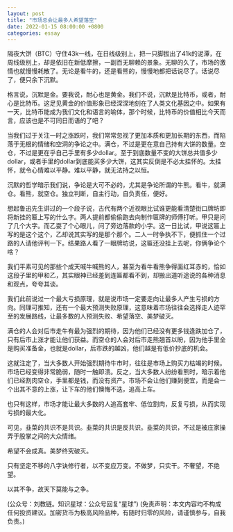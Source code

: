 ```yaml
---
layout: post
title: "市场总会让最多人希望落空"
date: 2022-01-15 08:00:00 +0800
categories: essay
---
```


隔夜大饼（BTC）守住43k一线，在日线级别上，把一只脚拔出了41k的泥潭，在周线级别上，却是依旧在新低摩擦，一副百无聊赖的景象。无聊的久了，市场的激情也就慢慢耗散了。无论是看牛的，还是看熊的，慢慢地都把话说尽了。话说尽了，便只余下沉默。

格言说，沉默是金。要我说，耐心也是黄金。我们不说，沉默是比特币，或者，耐心是比特币。这足见黄金的价值形象已经深深地刻在了人类文化基因之中。如果有一天，比特币能成为我们文化和语言的喻体，那个时候，比特币的价值相比今天而言，应该也是不可同日而语的了吧？

当我们过于关注一时之涨跌时，我们常常忽视了更加本质和更加长期的东西，而陷落于无根的情绪和空洞的争论之中。满仓，不过是更在意自己持有大饼的数量。空仓，不过是更在乎自己手里有多少dollar。至于到底数量不变的大饼总共值多少dollar，或者手里的dollar到底能买多少大饼，这其实反倒是不必太挂怀的。太挂怀，就令心情难以平静。难以平静，就无法持之以恒。

沉默的哲学暗示我们说，争论是大可不必的，尤其是争论所谓的牛熊。看牛，就满仓。看熊，就空仓。独立判断，自主行动，自负责任，便好。

想起鲁迅先生讲过的一个段子说，古代有两个近视眼比试谁更能看清楚街口牌坊即将新挂的匾上写的什么字。两人提前都偷偷跑去向制作匾牌的师傅打听。甲只是问了几个大字。而乙耍了个心眼儿，问了旁边落款的小字。这一日比试，甲说这匾上写的是这个这个，乙却说其实写的是那个那个。二人一时争执不下，便抓住一个过路的人请他评判一下。结果路人看了一眼牌坊说，这匾还没挂上去呢，你俩争论个啥？

我们平素可见的那些个成天喊牛喊熊的人，甚至为看牛看熊争得面红耳赤的，恰如这段子里的甲和乙，其实眼神已经差到连匾都看不到，却搬出道听途说的各种消息和观点，夸夸其谈。

我们此前说过一个最大亏损原理，就是说市场一定要走向让最多人产生亏损的方向。同理可推知，还有一个最大预测失败原理，这意味着市场往往会选择走人迹罕至的发展路线，让最多数的人预测失败、希望落空、美梦破灭。

满仓的人会对后市走牛有最为强烈的期待，因为他们已经没有更多钱逢跌加仓了，只有后市上涨才能让他们获益。而空仓的人会对后市走熊翘首以盼，因为他手里全是购买准备金，也就是dollar，后市跌的越凶，他们越是有低价抄底的机会。

这就注定了，当大多数人开始强烈期待牛市时，往往是市场上购买力枯竭的时候。市场已经变得非常脆弱，随时一触即溃。反之，当大多数人纷纷看熊时，暗示着他们已经割肉空仓，手里都是钱，而没有资产。市场不会让他们赚到便宜，而是会一个出其不意的上涨，让下车的他们懊悔不迭，追高上车。

也只有这样，市场才能让最大多数的人追高套牢、低位割肉，反复亏损，从而实现亏损的最大化。

可见，韭菜的共识不是共识。韭菜的共识是反共识。韭菜的共识，不过是被庄家操弄于股掌之间的大众情绪。

希望不会成真。美梦终究破灭。

只有坚定不移的八字诀修行者，以不变应万变。不做梦，只实干。不奢望，不绝望。

以其不争，故天下莫能与之争。

(公众号：刘教链。知识星球：公众号回复“星球”)
(免责声明：本文内容均不构成任何投资建议。加密货币为极高风险品种，有随时归零的风险，请谨慎参与，自我负责。)